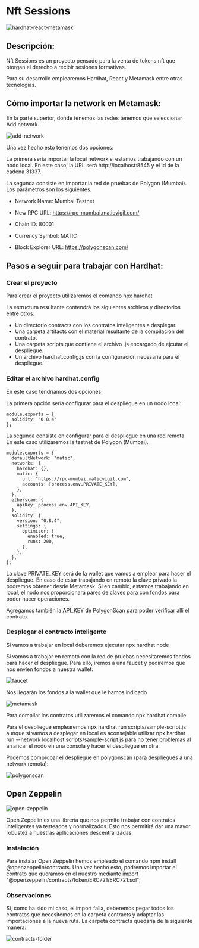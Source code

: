 # Nft Sessions

<img src="./readme-images/hardhat-react-metamask.jpg" alt="hardhat-react-metamask" />

## Descripción:

Nft Sessions es un proyecto pensado para la venta de tokens nft que otorgan el derecho a recibir sesiones formativas.

Para su desarrollo emplearemos Hardhat, React y Metamask entre otras tecnologías.

## Cómo importar la network en Metamask:

En la parte superior, donde tenemos las redes tenemos que seleccionar Add network.

<img src="./readme-images/add-network.png" alt="add-network" />

Una vez hecho esto tenemos dos opciones:

La primera sería importar la local network si estamos trabajando con un nodo local. En este caso, la URL será http://localhost:8545 y el id de la cadena 31337.

La segunda consiste en importar la red de pruebas de Polygon (Mumbai). Los parámetros son los siguientes.
    
- Network Name: Mumbai Testnet

- New RPC URL: https://rpc-mumbai.maticvigil.com/

- Chain ID: 80001

- Currency Symbol: MATIC

- Block Explorer URL: https://polygonscan.com/

## Pasos a seguir para trabajar con Hardhat:

### Crear el proyecto
Para crear el proyecto utilizaremos el comando npx hardhat

La estructura resultante contendrá los siguientes archivos y directorios entre otros:

- Un directorio contracts con los contratos inteligentes a desplegar.
- Una carpeta artifacts con el material resultante de la compilación del contrato.
- Una carpeta scripts que contiene el archivo .js encargado de ejcutar el despliegue.
- Un archivo hardhat.config.js con la configuración necesaria para el despliegue.

### Editar el archivo hardhat.config
En este caso tendríamos dos opciones:
  
La primera opción sería configurar para el despliegue en un nodo local:

```
module.exports = {
  solidity: "0.8.4"
};
```

La segunda consiste en configurar para el despliegue en una red remota. En este caso utilizaremos la testnet de Polygon (Mumbai).

```
module.exports = {
  defaultNetwork: "matic",
  networks: {
    hardhat: {},
    matic: {
      url: "https://rpc-mumbai.maticvigil.com",
      accounts: [process.env.PRIVATE_KEY],
    },
  },
  etherscan: {
    apiKey: process.env.API_KEY,
  },
  solidity: {
    version: "0.8.4",
    settings: {
      optimizer: {
        enabled: true,
        runs: 200,
      },
    },
  },
};
```
    
La clave PRIVATE_KEY será de la wallet que vamos a emplear para hacer el despliegue. En caso de estar trabajando en remoto la clave privado la podremos obtener desde Metamask. Si en cambio, estamos trabajando en local, el nodo nos proporcionará pares de claves para con fondos para poder hacer operaciones.

Agregamos también la API_KEY de PolygonScan para poder verificar allí el contrato.

### Desplegar el contracto inteligente
Si vamos a trabajar en local deberemos ejecutar npx hardhat node

Si vamos a trabajar en remoto con la red de pruebas necesitaremos fondos para hacer el despliegue. Para ello, iremos a una faucet y pediremos que nos envíen fondos a nuestra wallet:

<img src="./readme-images/faucet.png" alt="faucet" />

Nos llegarán los fondos a la wallet que le hamos indicado

<img src="./readme-images/metamask.png" alt="metamask" />

Para compilar los contratos utilizaremos el comando npx hardhat compile

Para el despliegue emplearemos npx hardhat run scripts/sample-script.js aunque si vamos a desplegar en local es aconsejable utilizar npx hardhat run --network localhost scripts/sample-script.js para no tener problemas al arrancar el nodo en una consola y hacer el despliegue en otra.

Podemos comprobar el despliegue en polygonscan (para despliegues a una network remota):

<img src="./readme-images/polygonscan.png" alt="polygonscan" />

## Open Zeppelin

<img src="./readme-images/open-zeppelin.png" alt="open-zeppelin" />

Open Zeppelin es una librería que nos permite trabajar con contratos inteligentes ya testeados y normalizados. Esto nos permitirá dar una mayor robustez a nuestras apllicaciones descentralizadas.

### Instalación

Para instalar Open Zeppelin hemos empleado el comando npm install @openzeppelin/contracts. Una vez hecho esto, podremos importar el contrato que queramos en el nuestro mediante import "@openzeppelin/contracts/token/ERC721/ERC721.sol";

### Observaciones

Si, como ha sido mi caso, el import falla, deberemos pegar todos los contratos que necesitemos en la carpeta contracts y adaptar las importaciones a la nueva ruta.
La carpeta contracts quedaría de la siguiente manera:

<img src="./readme-images/contracts-folder.png" alt="contracts-folder" />
